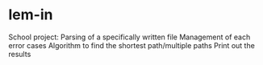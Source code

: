 # lem-in

School project:
	Parsing of a specifically written file
	Management of each error cases
	Algorithm to find the shortest path/multiple paths
	Print out the results
